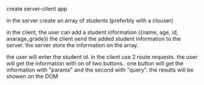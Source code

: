 create server-client app

in the server create an array of students (preferbly with a clouser)  

in the client, the user can add a student information ({name, age, id, avarage_grade})
the client send the added student information to the server. the server store the information on the array.

the user will enter the student id. in the client use 2 route requests. the user will get the information with on of two buttons.. one button will get the information with "params" and the second with "query".
the results will be showen on the DOM
